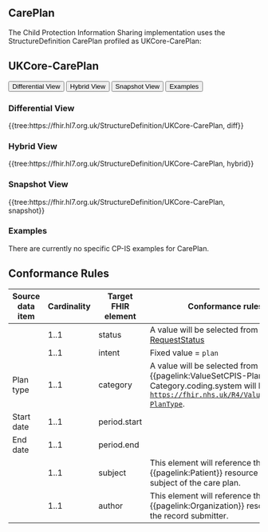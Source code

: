## CarePlan

The Child Protection Information Sharing implementation uses the StructureDefinition CarePlan profiled as UKCore-CarePlan:

## UKCore-CarePlan ##

<div class="tab">
  <button class="tablinks" onclick="openTab(event, 'Differential View')">Differential View</button>
  <button class="tablinks active" onclick="openTab(event, 'Hybrid View')">Hybrid View</button>
  <button class="tablinks" onclick="openTab(event, 'Snapshot View')">Snapshot View</button>
  <button class="tablinks" onclick="openTab(event, 'Examples')">Examples</button>
</div>

<div id="Differential View" class="tabcontent">
  <h3>Differential View</h3>
{{tree:https://fhir.hl7.org.uk/StructureDefinition/UKCore-CarePlan, diff}}
</div>

<div id="Hybrid View" class="tabcontent" style="display:block">
  <h3>Hybrid View</h3>
{{tree:https://fhir.hl7.org.uk/StructureDefinition/UKCore-CarePlan, hybrid}}
</div>

<div id="Snapshot View" class="tabcontent">
  <h3>Snapshot View</h3>
 {{tree:https://fhir.hl7.org.uk/StructureDefinition/UKCore-CarePlan, snapshot}}
</div>

<div id="Examples" class="tabcontent">
  <h3>Examples</h3>
There are currently no specific CP-IS examples for CarePlan. 

</div>



 ## Conformance Rules   

| Source data item | Cardinality | Target FHIR element | Conformance rules                                                                   |
|------------------|-------------|---------------------|-------------------------------------------------------------------------------------|
|                  | 1..1        | status              | A value will be selected from ValueSet [RequestStatus](https://simplifier.net/packages/hl7.fhir.r4.core/4.0.1/files/82613) |
|                  | 1..1        | intent              | Fixed value = <code>plan</code>                                                                  |
| Plan type        | 1..1        | category            | A value will be selected from {{pagelink:ValueSetCPIS-PlanType}}. <br>Category.coding.system will be fixed to <code>https://fhir.nhs.uk/R4/ValueSet/CPIS-PlanType</code>.                                                                    |
| Start date       | 1..1        | period.start        |                                                                                     |
| End date         | 1..1        | period.end          |                                                                                     |
|                  | 1..1        | subject             | This element will reference the {{pagelink:Patient}} resource as the subject of the care plan.                                           |
|                  | 1..1        | author              | This element will reference the {{pagelink:Organization}} resource as the record submitter.                                         |